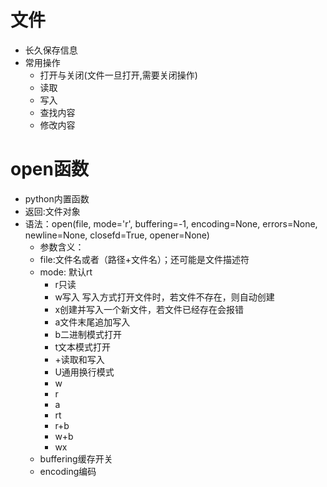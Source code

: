 # 文件
- 长久保存信息
- 常用操作
    - 打开与关闭(文件一旦打开,需要关闭操作)
    - 读取
    - 写入
    - 查找内容
    - 修改内容
# open函数
- python内置函数
- 返回:文件对象
- 语法：open(file, mode='r', buffering=-1, encoding=None, errors=None, newline=None, closefd=True, opener=None)
    - 参数含义：
    - file:文件名或者（路径+文件名）；还可能是文件描述符
    - mode:	默认rt
        - r只读
	    - w写入 写入方式打开文件时，若文件不存在，则自动创建
	    - x创建并写入一个新文件，若文件已经存在会报错
	    - a文件末尾追加写入
	    - b二进制模式打开
	    - t文本模式打开
	    - +读取和写入
	    - U通用换行模式
	    - w
	    - r
	    - a
	    - rt
	    - r+b
	    - w+b
	    - wx
	- buffering缓存开关
	- encoding编码
	
    
